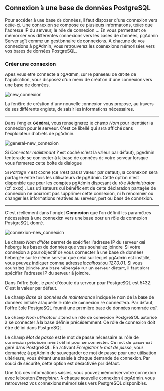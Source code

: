## Connexion à une base de données PostgreSQL
Pour accéder à une base de données, il faut disposer d'une connexion vers celle-çi. Une connexion se compose de plusieurs informations, telles que l'adresse IP du serveur, le rôle de connexion ...
En vous permettant de mémoriser vos différentes connexions vers les bases de données, pgAdmin Server agît comme un gestionnaire de connexions.
A chacune de vos connexions à pgAdmin, vous retrouverez les connexions mémorisées vers vos bases de données PostgreSQL.

### Créer une connexion
Apès vous être connecté à pgAdmin, sur le panneau de droite de l'application, vous disposez d'un menu de création d'une connexion vers une base de données.

![new_connexion](file://img/new-connexion.png)


La fenêtre de création d'une nouvelle connexion vous propose, au travers de ses différents onglets, de saisir les 
informations nécessaires.

---
Dans l'onglet **Général**, vous renseignerez le champ *Nom* pour identifier la connexion pour le serveur. C'est ce libellé qui sera affiché dans 
l'explorateur d'objets de pgAdmin.

![general-new_connexion](file://img/general-new-connexion.png)

Si *Connecter maintenant ?* est coché (c'est la valeur par défaut), pgAdmin tentera de se connecter à la base de données de votre serveur lorsque vous fermerez cette boîte de dialogue.

Si *Partagé ?* est coché (ce n'est pas la valeur par défaut), la connexion sera partagée entre tous les utilisateurs de pgAdmin.
Cette option n'est disponible que pour les comptes pgAdmin disposant du rôle *Administrator* (cf. xxxx) . Les utilisateurs qui bénéficient de 
cette déclaration partagée de connexion ne pourront pas supprimer cette connexion, ni la renommer ou changer les informations relatives au serveur, port ou base de connexion.

---
C'est réellement dans l'onglet **Connexion** que l'on définit les paramètres nécessaires à une connexion vers une base pour un rôle de connexion PostgreSQL donné.

![connexion-new_connexion](file://img/connexion-new-connexion.png)

Le champ *Nom d'hôte* permet de spécifier l'adresse IP du serveur qui héberge les bases de données que vous souhaitez joindre.
Si votre connexion a pour objectif de vous connecter à une base de données hébergée sur le même serveur que celui sur lequel pgAdmin est installé,
vous pouvez indiquer comme adresse *localhost* ou *127.0.0.1*. Si vous souhaitez joindre une base hébergée sur un serveur distant, il faut alors spécifier l'adresse IP du serveur à joindre.

Dans l'offre Eole, le *port* d'écoute du serveur pour PostgreSQL est 5432. C'est la valeur par défaut.

Le champ *Base de données de maintenance* indique le nom de la base de données initiale à laquelle le rôle de connexion se connectera.
Par défaut, l'offre Eole PostgreSQL fournit une première base de données nommée *adl*.

Le champ *Nom utilisateur* attend un rôle de connexion PostgreSQL autorisé à se connecter à la base définie précédemment. Ce rôle de connexion doit être défini dans
PostgreSQL.

Le champ *Mot de passe* est le mot de passe nécessaire au rôle de connexion précédemment défini pour se connecter. Ce mot de passe est géré dans PostgreSQL. En activant *Enregistrer le mot de passe*, vous demandez à pgAdmin de 
sauvegarder ce mot de passe pour une utilisation ultérieure, vous évitant une saisie à chaque demande de connexion. Par souci de sécurité, cette option est désactivée par défaut.

Une fois ces informations saisies, vous pouvez mémoriser votre connexion avec le bouton *Enregistrer*. A chaque nouvelle connexion à pgAdmin, vous
retrouverez vos connexions mémorisées vers PostgreSQL disponibles.